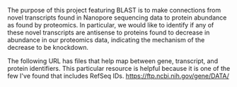 The purpose of this project featuring BLAST is to make connections from novel transcripts found in Nanopore sequencing data to protein abundance as found by proteomics. In particular, we would like to identify if any of these novel transcripts are antisense to proteins found to decrease in abundance in our proteomics data, indicating the mechanism of the decrease to be knockdown.

The following URL has files that help map between gene, transcript, and protein identifiers. This particular resource is helpful because it is one of the few I've found that includes RefSeq IDs.
https://ftp.ncbi.nih.gov/gene/DATA/

